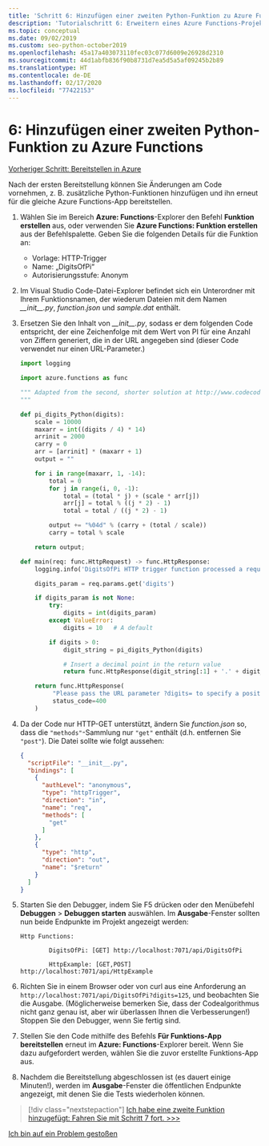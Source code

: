 ```yaml
---
title: 'Schritt 6: Hinzufügen einer zweiten Python-Funktion zu Azure Functions mit VS Code'
description: 'Tutorialschritt 6: Erweitern eines Azure Functions-Projekts durch Hinzufügen einer zweiten Funktion'
ms.topic: conceptual
ms.date: 09/02/2019
ms.custom: seo-python-october2019
ms.openlocfilehash: 45a17a403073110fec03c077d6009e26928d2310
ms.sourcegitcommit: 44d1abfb836f90b8731d7ea5d5a5af09245b2b89
ms.translationtype: HT
ms.contentlocale: de-DE
ms.lasthandoff: 02/17/2020
ms.locfileid: "77422153"
---
```

# <a name="6-add-a-second-python-function-to-azure-functions"></a>6: Hinzufügen einer zweiten Python-Funktion zu Azure Functions

[Vorheriger Schritt: Bereitstellen in Azure](tutorial-vs-code-serverless-python-05.md)

Nach der ersten Bereitstellung können Sie Änderungen am Code vornehmen, z. B. zusätzliche Python-Funktionen hinzufügen und ihn erneut für die gleiche Azure Functions-App bereitstellen.

1. Wählen Sie im Bereich **Azure: Functions**-Explorer den Befehl **Funktion erstellen** aus, oder verwenden Sie **Azure Functions: Funktion erstellen** aus der Befehlspalette. Geben Sie die folgenden Details für die Funktion an:

    - Vorlage: HTTP-Trigger
    - Name: „DigitsOfPi“
    - Autorisierungsstufe: Anonym

1. Im Visual Studio Code-Datei-Explorer befindet sich ein Unterordner mit Ihrem Funktionsnamen, der wiederum Dateien mit dem Namen *\_\_init\_\_.py*, *function.json* und *sample.dat* enthält.

1. Ersetzen Sie den Inhalt von *\_\_init\_\_.py*, sodass er dem folgenden Code entspricht, der eine Zeichenfolge mit dem Wert von PI für eine Anzahl von Ziffern generiert, die in der URL angegeben sind (dieser Code verwendet nur einen URL-Parameter.)

    ```python
    import logging

    import azure.functions as func

    """ Adapted from the second, shorter solution at http://www.codecodex.com/wiki/Calculate_digits_of_pi#Python
    """

    def pi_digits_Python(digits):
        scale = 10000
        maxarr = int((digits / 4) * 14)
        arrinit = 2000
        carry = 0
        arr = [arrinit] * (maxarr + 1)
        output = ""

        for i in range(maxarr, 1, -14):
            total = 0
            for j in range(i, 0, -1):
                total = (total * j) + (scale * arr[j])
                arr[j] = total % ((j * 2) - 1)
                total = total / ((j * 2) - 1)

            output += "%04d" % (carry + (total / scale))
            carry = total % scale

        return output;

    def main(req: func.HttpRequest) -> func.HttpResponse:
        logging.info('DigitsOfPi HTTP trigger function processed a request.')

        digits_param = req.params.get('digits')

        if digits_param is not None:
            try:
                digits = int(digits_param)
            except ValueError:
                digits = 10   # A default

            if digits > 0:
                digit_string = pi_digits_Python(digits)

                # Insert a decimal point in the return value
                return func.HttpResponse(digit_string[:1] + '.' + digit_string[1:])

        return func.HttpResponse(
             "Please pass the URL parameter ?digits= to specify a positive number of digits.",
             status_code=400
        )
    ```

1. Da der Code nur HTTP-GET unterstützt, ändern Sie *function.json* so, dass die `"methods"`-Sammlung nur `"get"` enthält (d.h. entfernen Sie `"post"`). Die Datei sollte wie folgt aussehen:

    ```json
    {
      "scriptFile": "__init__.py",
      "bindings": [
        {
          "authLevel": "anonymous",
          "type": "httpTrigger",
          "direction": "in",
          "name": "req",
          "methods": [
            "get"
          ]
        },
        {
          "type": "http",
          "direction": "out",
          "name": "$return"
        }
      ]
    }
    ```

1. Starten Sie den Debugger, indem Sie F5 drücken oder den Menübefehl **Debuggen** > **Debuggen starten** auswählen. Im **Ausgabe**-Fenster sollten nun beide Endpunkte im Projekt angezeigt werden:

    ```output
    Http Functions:

            DigitsOfPi: [GET] http://localhost:7071/api/DigitsOfPi

            HttpExample: [GET,POST] http://localhost:7071/api/HttpExample
    ```

1. Richten Sie in einem Browser oder von curl aus eine Anforderung an `http://localhost:7071/api/DigitsOfPi?digits=125`, und beobachten Sie die Ausgabe. (Möglicherweise bemerken Sie, dass der Codealgorithmus nicht ganz genau ist, aber wir überlassen Ihnen die Verbesserungen!) Stoppen Sie den Debugger, wenn Sie fertig sind.

1. Stellen Sie den Code mithilfe des Befehls **Für Funktions-App bereitstellen** erneut im **Azure: Functions**-Explorer bereit. Wenn Sie dazu aufgefordert werden, wählen Sie die zuvor erstellte Funktions-App aus.

1. Nachdem die Bereitstellung abgeschlossen ist (es dauert einige Minuten!), werden im **Ausgabe**-Fenster die öffentlichen Endpunkte angezeigt, mit denen Sie die Tests wiederholen können.

> [!div class="nextstepaction"]
> [Ich habe eine zweite Funktion hinzugefügt: Fahren Sie mit Schritt 7 fort. >>>](tutorial-vs-code-serverless-python-07.md)

[Ich bin auf ein Problem gestoßen](https://www.research.net/r/PWZWZ52?tutorial=vscode-functions-python&step=06-second-function)
